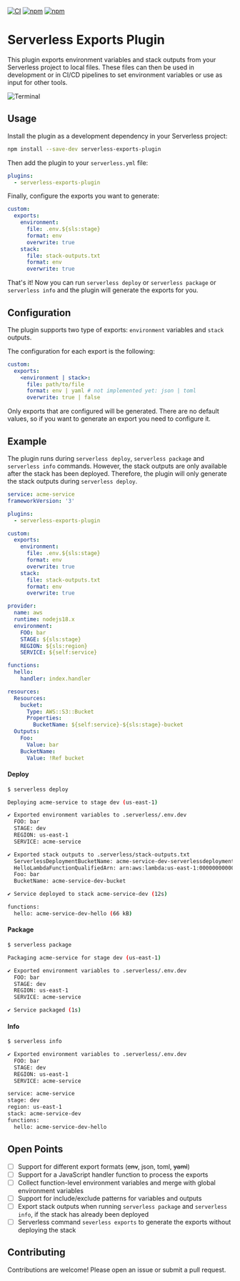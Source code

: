 [![CI](https://github.com/zirkelc/serverless-exports-plugin/actions/workflows/ci.yml/badge.svg)](https://github.com/zirkelc/serverless-exports-plugin/actions/workflows/ci.yml)
[![npm](https://img.shields.io/npm/v/serverless-exports-plugin)](https://www.npmjs.com/package/serverless-exports-plugin)
[![npm](https://img.shields.io/npm/dt/serverless-exports-plugin)](https://www.npmjs.com/package/serverless-exports-plugin)

# Serverless Exports Plugin
This plugin exports environment variables and stack outputs from your Serverless project to local files.
These files can then be used in development or in CI/CD pipelines to set environment variables or use as input for other tools.

![Terminal](https://github.com/zirkelc/serverless-exports-plugin/assets/950244/9e77e49a-fe43-4457-8d5b-4c1942141ee1)

## Usage
Install the plugin as a development dependency in your Serverless project:
```bash
npm install --save-dev serverless-exports-plugin
```

Then add the plugin to your `serverless.yml` file:
```yaml
plugins:
  - serverless-exports-plugin
```

Finally, configure the exports you want to generate:
```yaml
custom:
  exports:
    environment:
      file: .env.${sls:stage}
      format: env 
      overwrite: true
    stack:
      file: stack-outputs.txt
      format: env
      overwrite: true
```

That's it! Now you can run `serverless deploy` or `serverless package` or `serverless info` and the plugin will generate the exports for you.

## Configuration
The plugin supports two type of exports: `environment` variables and `stack` outputs.

The configuration for each export is the following:
```yaml
custom:
  exports:
    <environment | stack>:
      file: path/to/file
      format: env | yaml # not implemented yet: json | toml
      overwrite: true | false
```

Only exports that are configured will be generated. There are no default values, so if you want to generate an export you need to configure it.

## Example
The plugin runs during `serverless deploy`, `serverless package` and `serverless info` commands. However, the stack outputs are only available after the stack has been deployed. Therefore, the plugin will only generate the stack outputs during `serverless deploy`.

```yaml
service: acme-service
frameworkVersion: '3'

plugins:
  - serverless-exports-plugin

custom:
  exports:
    environment:
      file: .env.${sls:stage}
      format: env
      overwrite: true    
    stack:
      file: stack-outputs.txt
      format: env
      overwrite: true    

provider:
  name: aws
  runtime: nodejs18.x
  environment:
    FOO: bar
    STAGE: ${sls:stage}
    REGION: ${sls:region}
    SERVICE: ${self:service}

functions:
  hello:
    handler: index.handler

resources:
  Resources:
    bucket:
      Type: AWS::S3::Bucket
      Properties:
        BucketName: ${self:service}-${sls:stage}-bucket
  Outputs:
    Foo:
      Value: bar
    BucketName:
      Value: !Ref bucket
```

#### Deploy
```bash
$ serverless deploy

Deploying acme-service to stage dev (us-east-1)

✔ Exported environment variables to .serverless/.env.dev
  FOO: bar
  STAGE: dev
  REGION: us-east-1
  SERVICE: acme-service

✔ Exported stack outputs to .serverless/stack-outputs.txt
  ServerlessDeploymentBucketName: acme-service-dev-serverlessdeploymentbuck-a242ab89
  HelloLambdaFunctionQualifiedArn: arn:aws:lambda:us-east-1:000000000000:function:acme-service-dev-hello:1
  Foo: bar
  BucketName: acme-service-dev-bucket

✔ Service deployed to stack acme-service-dev (12s)

functions:
  hello: acme-service-dev-hello (66 kB)
```

#### Package
```bash
$ serverless package

Packaging acme-service for stage dev (us-east-1)

✔ Exported environment variables to .serverless/.env.dev
  FOO: bar
  STAGE: dev
  REGION: us-east-1
  SERVICE: acme-service

✔ Service packaged (1s)  
```

#### Info
```bash
$ serverless info

✔ Exported environment variables to .serverless/.env.dev
  FOO: bar
  STAGE: dev
  REGION: us-east-1
  SERVICE: acme-service

service: acme-service
stage: dev
region: us-east-1
stack: acme-service-dev
functions:
  hello: acme-service-dev-hello
```

## Open Points
- [ ] Support for different export formats (~~env~~, json, toml, ~~yaml~~)
- [ ] Support for a JavaScript handler function to process the exports
- [ ] Collect function-level environment variables and merge with global environment variables
- [ ] Support for include/exclude patterns for variables and outputs
- [ ] Export stack outputs when running `serverless package` and `serverless info`, if the stack has already been deployed
- [ ] Serverless command `severless exports` to generate the exports without deploying the stack

## Contributing
Contributions are welcome! Please open an issue or submit a pull request.
